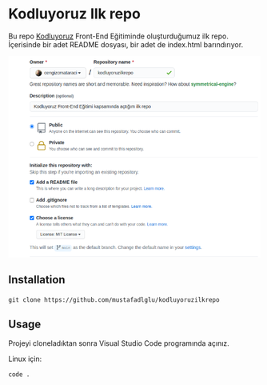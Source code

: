 # Kodluyoruz Ilk repo

Bu repo [Kodluyoruz](https://kodluyoruz.org) Front-End Eğitiminde oluşturduğumuz ilk repo. İçerisinde bir adet README dosyası, bir adet de index.html barındırıyor.

![](github.png)

## Installation

`git clone https://github.com/mustafadlglu/kodluyoruzilkrepo`

## Usage

Projeyi cloneladıktan sonra Visual Studio Code programında açınız.

Linux için:

```cd kodluyoruzilkrepo
code .
```